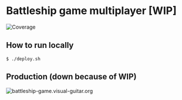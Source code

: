 # Battleship game multiplayer [WIP]

![Coverage](https://bitbucket.org/bordozer/battleship-game/downloads/status.svg)

## How to run locally
```console
$ ./deploy.sh
```

## Production (down because of WIP)
![battleship-game.visual-guitar.org](https://battleship-game.visual-guitar.org/)


 

